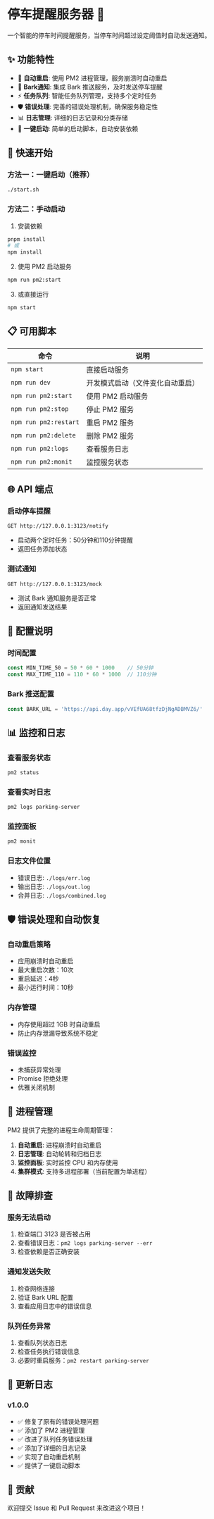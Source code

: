# 停车提醒服务器 🚗

一个智能的停车时间提醒服务，当停车时间超过设定阈值时自动发送通知。

## ✨ 功能特性

- 🔄 **自动重启**: 使用 PM2 进程管理，服务崩溃时自动重启
- 📱 **Bark通知**: 集成 Bark 推送服务，及时发送停车提醒
- ⚡ **任务队列**: 智能任务队列管理，支持多个定时任务
- 🛡️ **错误处理**: 完善的错误处理机制，确保服务稳定性
- 📊 **日志管理**: 详细的日志记录和分类存储
- 🚀 **一键启动**: 简单的启动脚本，自动安装依赖

## 🚀 快速开始

### 方法一：一键启动（推荐）

```bash
./start.sh
```

### 方法二：手动启动

1. 安装依赖
```bash
pnpm install
# 或
npm install
```

2. 使用 PM2 启动服务
```bash
npm run pm2:start
```

3. 或直接运行
```bash
npm start
```

## 📋 可用脚本

| 命令 | 说明 |
|------|------|
| `npm start` | 直接启动服务 |
| `npm run dev` | 开发模式启动（文件变化自动重启） |
| `npm run pm2:start` | 使用 PM2 启动服务 |
| `npm run pm2:stop` | 停止 PM2 服务 |
| `npm run pm2:restart` | 重启 PM2 服务 |
| `npm run pm2:delete` | 删除 PM2 服务 |
| `npm run pm2:logs` | 查看服务日志 |
| `npm run pm2:monit` | 监控服务状态 |

## 🌐 API 端点

### 启动停车提醒
```
GET http://127.0.0.1:3123/notify
```
- 启动两个定时任务：50分钟和110分钟提醒
- 返回任务添加状态

### 测试通知
```
GET http://127.0.0.1:3123/mock
```
- 测试 Bark 通知服务是否正常
- 返回通知发送结果

## 🔧 配置说明

### 时间配置
```javascript
const MIN_TIME_50 = 50 * 60 * 1000    // 50分钟
const MAX_TIME_110 = 110 * 60 * 1000  // 110分钟
```

### Bark 推送配置
```javascript
const BARK_URL = 'https://api.day.app/vVEfUA68tfzDjNgADBMVZ6/'
```

## 📊 监控和日志

### 查看服务状态
```bash
pm2 status
```

### 查看实时日志
```bash
pm2 logs parking-server
```

### 监控面板
```bash
pm2 monit
```

### 日志文件位置
- 错误日志: `./logs/err.log`
- 输出日志: `./logs/out.log`
- 合并日志: `./logs/combined.log`

## 🛡️ 错误处理和自动恢复

### 自动重启策略
- 应用崩溃时自动重启
- 最大重启次数：10次
- 重启延迟：4秒
- 最小运行时间：10秒

### 内存管理
- 内存使用超过 1GB 时自动重启
- 防止内存泄漏导致系统不稳定

### 错误监控
- 未捕获异常处理
- Promise 拒绝处理
- 优雅关闭机制

## 🔄 进程管理

PM2 提供了完整的进程生命周期管理：

1. **自动重启**: 进程崩溃时自动重启
2. **日志管理**: 自动轮转和归档日志
3. **监控面板**: 实时监控 CPU 和内存使用
4. **集群模式**: 支持多进程部署（当前配置为单进程）

## 🚨 故障排查

### 服务无法启动
1. 检查端口 3123 是否被占用
2. 查看错误日志：`pm2 logs parking-server --err`
3. 检查依赖是否正确安装

### 通知发送失败
1. 检查网络连接
2. 验证 Bark URL 配置
3. 查看应用日志中的错误信息

### 队列任务异常
1. 查看队列状态日志
2. 检查任务执行错误信息
3. 必要时重启服务：`pm2 restart parking-server`

## 📝 更新日志

### v1.0.0
- ✅ 修复了原有的错误处理问题
- ✅ 添加了 PM2 进程管理
- ✅ 改进了队列任务错误处理
- ✅ 添加了详细的日志记录
- ✅ 实现了自动重启机制
- ✅ 提供了一键启动脚本

## 🤝 贡献

欢迎提交 Issue 和 Pull Request 来改进这个项目！
